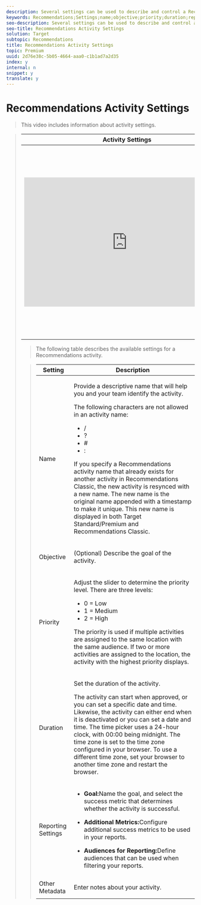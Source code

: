 ```yaml
---
description: Several settings can be used to describe and control a Recommendations activity.
keywords: Recommendations;Settings;name;objective;priority;duration;reporting settings;other metadata
seo-description: Several settings can be used to describe and control a Recommendations activity.
seo-title: Recommendations Activity Settings
solution: Target
subtopic: Recommendations
title: Recommendations Activity Settings
topic: Premium
uuid: 2d76e38c-5b05-4664-aaa0-c1b1ad7a2d35
index: y
internal: n
snippet: y
translate: y
---
```


# Recommendations Activity Settings


>This video includes information about activity settings.

><table id="table_A3A70CC0C9F54131BB9F098B4DA8C9D6"> 
 <thead> 
  <tr> 
   <th class="entry" colspan="2">Activity Settings</th> 
   <th colname="col3" class="entry">3:02</th> 
  </tr>
 </thead>
 <tbody> 
  <tr> 
   <td colspan="2"> 
    <div class="video-iframe"> 
     <iframe src="https://www.youtube.com/embed/6XNEM8tUADo/" frameborder="0" webkitallowfullscreen="true" mozallowfullscreen="true" oallowfullscreen="true" msallowfullscreen="true" allowfullscreen="allowfullscreen" scrolling="no" width="550" height="345">https://www.youtube.com/embed/6XNEM8tUADo/</iframe>
    </div> </td> 
   <td colname="col3"> <p> 
     <ul id="ul_FF4FEC7BC7A34461BAA54FBE18A8E63B"> 
      <li id="li_7D6D4CB2E771430F84D2B658F8611532">Enter an objective for your activity</li> 
      <li id="li_61D9DDCD3AFB40E2BC55AFED5CD6C405">Set the priority level of your activities</li> 
      <li id="li_745F20CC95DF4BE48173991CB42EC50A">Schedule activity start and end times</li> 
      <li id="li_699D4D5D089A4FB7BA4C5E95337AC34A">Add audiences for reporting to create report filters</li> 
      <li id="li_0EDDBA5E70B54F22A76F1D6D722914BE">Enter notes for your activities</li> 
     </ul> </p> </td> 
  </tr> 
 </tbody> 
</table>

>The following table describes the available settings for a Recommendations activity.

><table id="table_E6006EA8C4B94DB5A03CD5DB971F5178"> 
 <thead> 
  <tr> 
   <th colname="col1" class="entry">Setting</th> 
   <th colname="col2" class="entry">Description</th> 
  </tr> 
 </thead>
 <tbody> 
  <tr> 
   <td colname="col1">Name</td> 
   <td colname="col2"> <p>Provide a descriptive name that will help you and your team identify the activity.</p> <p>The following characters are not allowed in an activity name:</p> <p> 
     <ul id="ul_019C0E7C8B9945CA9EF7A0721F506800"> 
      <li id="li_6A7CA8BB78E64A8DA8573D8FAAF896EB">/</li> 
      <li id="li_6406D6FE934D4E7BB7791BEED3A209F2">?</li> 
      <li id="li_6D6B3DEEF00F4AC2A9F4915FF0D8AC64">#</li> 
      <li id="li_CDB071C41D2E45BAB431679D9B735266">:</li> 
     </ul> </p> <p>If you specify a <span class="keyword">Recommendations</span> activity name that already exists for another activity in <span class="keyword">Recommendations Classic</span>, the new activity is resynced with a new name. The new name is the original name appended with a timestamp to make it unique. This new name is displayed in both <span class="keyword">Target Standard/Premium</span> and <span class="keyword">Recommendations Classic</span>. </p> </td> 
  </tr> 
  <tr> 
   <td colname="col1">Objective</td> 
   <td colname="col2"> <p>(Optional) Describe the goal of the activity.</p> </td> 
  </tr> 
  <tr> 
   <td colname="col1">Priority</td> 
   <td colname="col2"> <p>Adjust the slider to determine the priority level. There are three levels:</p> <p> 
     <ul id="ul_FCA07A04D6F248759429BC46BA57CCE5"> 
      <li id="li_88F440506D22467295C71F2B14470AD7">0 = Low</li> 
      <li id="li_AEC7893759464944A6501FA742A2B0FE">1 = Medium</li> 
      <li id="li_B329FB669546477DBDA27E51369D1878">2 = High</li> 
     </ul> </p> <p>The priority is used if multiple activities are assigned to the same location with the same audience. If two or more activities are assigned to the location, the activity with the highest priority displays.</p> </td> 
  </tr> 
  <tr> 
   <td colname="col1">Duration</td> 
   <td colname="col2"> <p>Set the duration of the activity.</p> <p>The activity can start when approved, or you can set a specific date and time. Likewise, the activity can either end when it is deactivated or you can set a date and time. The time picker uses a 24-hour clock, with 00:00 being midnight. The time zone is set to the time zone configured in your browser. To use a different time zone, set your browser to another time zone and restart the browser.</p> </td> 
  </tr> 
  <tr> 
   <td colname="col1">Reporting Settings</td> 
   <td colname="col2"> 
    <ul id="ul_74509C88F0024849AC36AF6125780CF2"> 
     <li id="li_15A4260BCE114E3683FED75CD11B7D6F"> <p><b>Goal:</b>Name the goal, and select the success metric that determines whether the activity is successful. </p> </li> 
     <li id="li_62C0B5A4D5CE40BDB9FFF6D452B70A72"> <p><b>Additional Metrics:</b>Configure additional success metrics to be used in your reports. </p> </li> 
     <li id="li_1AD0F3946E1348429F77A52CDD1FBB4D"> <p><b>Audiences for Reporting:</b>Define audiences that can be used when filtering your reports. </p> </li> 
    </ul> </td> 
  </tr> 
  <tr> 
   <td colname="col1">Other Metadata</td> 
   <td colname="col2"> <p>Enter notes about your activity.</p> </td> 
  </tr> 
 </tbody> 
</table>

